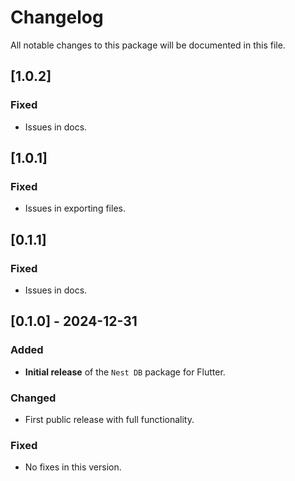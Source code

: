 # Changelog

All notable changes to this package will be documented in this file.

## [1.0.2]
### Fixed
- Issues in docs.

## [1.0.1]
### Fixed
- Issues in exporting files.

## [0.1.1]
### Fixed
- Issues in docs.

## [0.1.0] - 2024-12-31
### Added
- **Initial release** of the `Nest DB` package for Flutter.
  
### Changed
- First public release with full functionality.

### Fixed
- No fixes in this version.
